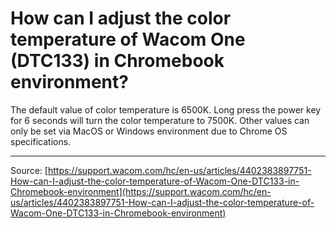 # How can I adjust the color temperature of Wacom One (DTC133) in Chromebook environment?

The default value of color temperature is 6500K. Long press the power key for 6 seconds will turn the color temperature to 7500K. Other values can only be set via MacOS or Windows environment due to Chrome OS specifications.

---
Source: [https://support.wacom.com/hc/en-us/articles/4402383897751-How-can-I-adjust-the-color-temperature-of-Wacom-One-DTC133-in-Chromebook-environment](https://support.wacom.com/hc/en-us/articles/4402383897751-How-can-I-adjust-the-color-temperature-of-Wacom-One-DTC133-in-Chromebook-environment)
